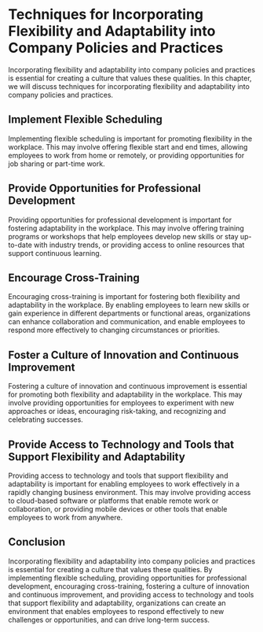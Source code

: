 Techniques for Incorporating Flexibility and Adaptability into Company Policies and Practices
=========================================================================================================================================================================================

Incorporating flexibility and adaptability into company policies and practices is essential for creating a culture that values these qualities. In this chapter, we will discuss techniques for incorporating flexibility and adaptability into company policies and practices.

Implement Flexible Scheduling
-----------------------------

Implementing flexible scheduling is important for promoting flexibility in the workplace. This may involve offering flexible start and end times, allowing employees to work from home or remotely, or providing opportunities for job sharing or part-time work.

Provide Opportunities for Professional Development
--------------------------------------------------

Providing opportunities for professional development is important for fostering adaptability in the workplace. This may involve offering training programs or workshops that help employees develop new skills or stay up-to-date with industry trends, or providing access to online resources that support continuous learning.

Encourage Cross-Training
------------------------

Encouraging cross-training is important for fostering both flexibility and adaptability in the workplace. By enabling employees to learn new skills or gain experience in different departments or functional areas, organizations can enhance collaboration and communication, and enable employees to respond more effectively to changing circumstances or priorities.

Foster a Culture of Innovation and Continuous Improvement
---------------------------------------------------------

Fostering a culture of innovation and continuous improvement is essential for promoting both flexibility and adaptability in the workplace. This may involve providing opportunities for employees to experiment with new approaches or ideas, encouraging risk-taking, and recognizing and celebrating successes.

Provide Access to Technology and Tools that Support Flexibility and Adaptability
--------------------------------------------------------------------------------

Providing access to technology and tools that support flexibility and adaptability is important for enabling employees to work effectively in a rapidly changing business environment. This may involve providing access to cloud-based software or platforms that enable remote work or collaboration, or providing mobile devices or other tools that enable employees to work from anywhere.

Conclusion
----------

Incorporating flexibility and adaptability into company policies and practices is essential for creating a culture that values these qualities. By implementing flexible scheduling, providing opportunities for professional development, encouraging cross-training, fostering a culture of innovation and continuous improvement, and providing access to technology and tools that support flexibility and adaptability, organizations can create an environment that enables employees to respond effectively to new challenges or opportunities, and can drive long-term success.
